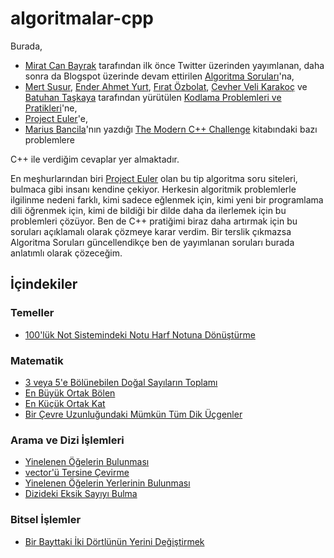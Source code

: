 # algoritmalar-cpp

Burada,

* [Mirat Can Bayrak](https://twitter.com/miratcanbayrak) tarafından ilk önce Twitter üzerinden yayımlanan, daha sonra da Blogspot üzerinde devam ettirilen [Algoritma Soruları](https://algoritma-sorulari.blogspot.com/)'na,
* [Mert Susur](https://github.com/msusur), [Ender Ahmet Yurt](https://github.com/enderahmetyurt), [Fırat Özbolat](https://github.com/firatoz), [Cevher Veli Karakoç](https://github.com/cevherkarakoc) ve [Batuhan Taşkaya](https://github.com/isidentical) tarafından yürütülen [Kodlama Problemleri ve Pratikleri](https://github.com/msusur/kodlama-pratikleri)'ne,
* [Project Euler](https://projecteuler.net/)'e,
* [Marius Bancila](https://twitter.com/mariusbancila)'nın yazdığı [The Modern C++ Challenge](https://www.amazon.com/Modern-Challenge-programmer-real-world-problems/dp/1788993861) kitabındaki bazı problemlere

C++ ile verdiğim cevaplar yer almaktadır.

En meşhurlarından biri [Project Euler](https://projecteuler.net/) olan bu tip algoritma soru siteleri, bulmaca gibi insanı kendine çekiyor. Herkesin algoritmik problemlerle ilgilinme nedeni farklı, kimi sadece eğlenmek için, kimi yeni bir programlama dili öğrenmek için, kimi de bildiği bir dilde daha da ilerlemek için bu problemleri çözüyor. Ben de C++ pratiğimi biraz daha artırmak için bu soruları açıklamalı olarak çözmeye karar verdim. Bir terslik çıkmazsa Algoritma Soruları güncellendikçe ben de yayımlanan soruları burada anlatımlı olarak çözeceğim.

## İçindekiler

### Temeller

* [100'lük Not Sistemindeki Notu Harf Notuna Dönüştürme](./not-sistemi-donusturucu/README.md)


### Matematik

* [3 veya 5'e Bölünebilen Doğal Sayıların Toplamı](./bolunebilme/README.md)
* [En Büyük Ortak Bölen](./en-buyuk-ortak-bolen/README.md)
* [En Küçük Ortak Kat](./en-kucuk-ortak-kat/README.md)
* [Bir Çevre Uzunluğundaki Mümkün Tüm Dik Üçgenler](./cevreye-gore-dik-ucgen/README.md)


### Arama ve Dizi İşlemleri

* [Yinelenen Öğelerin Bulunması](./tekrar-eden-ogeler/README.md)
* [vector'ü Tersine Çevirme](./vector-ters-cevirme/README.md)
* [Yinelenen Öğelerin Yerlerinin Bulunması](./seri-yeri-bulma/README.md)
* [Dizideki Eksik Sayıyı Bulma](./dizideki-eksik-sayiyi-bulma/README.md)


### Bitsel İşlemler

* [Bir Bayttaki İki Dörtlünün Yerini Değiştirmek](./dortlu-yer-degistirme/README.md)
